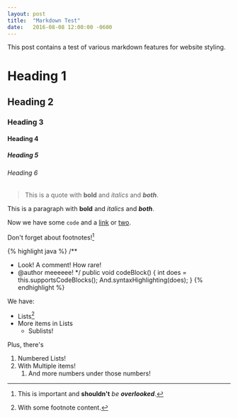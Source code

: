 ```yaml
---
layout: post
title:  "Markdown Test"
date:   2016-08-08 12:00:00 -0600
---
```


This post contains a test of various markdown features for website styling.

# Heading 1

## Heading 2

### Heading 3

#### Heading 4

##### Heading 5

###### Heading 6

> This is a quote with **bold** and _italics_ and _**both**_.

This is a paragraph with **bold** and _italics_ and _**both**_.

Now we have some `code` and a [link](https://youtu.be/dQw4w9WgXcQ) or [two](/posts).

Don't forget about footnotes![^my-footnote]

[^my-footnote]: This is important and **shouldn't** _be_ _**overlooked**_.

{% highlight java %}
/**
 * Look! A comment! How rare!
 * @author meeeeee!
 */
public void codeBlock() {
    int does = this.supportsCodeBlocks();
    And.syntaxHighlighting(does);
}
{% endhighlight %}

We have:

- Lists[^2]
- More items in Lists
    - Sublists!

[^2]: With some footnote content.

Plus, there's

1. Numbered Lists!
1. With Multiple items!
    1. And more numbers under those numbers!
